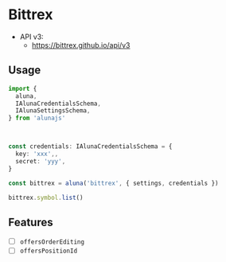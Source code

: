 # Bittrex

 - API v3:
    - https://bittrex.github.io/api/v3

## Usage

```ts
import {
  aluna,
  IAlunaCredentialsSchema,
  IAlunaSettingsSchema,
} from 'alunajs'



const credentials: IAlunaCredentialsSchema = {
  key: 'xxx',,
  secret: 'yyy',
}

const bittrex = aluna('bittrex', { settings, credentials })

bittrex.symbol.list()
```

## Features
  - [ ] `offersOrderEditing`
  - [ ] `offersPositionId`
